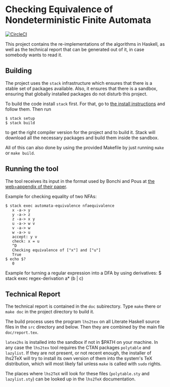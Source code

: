Checking Equivalence of Nondeterministic Finite Automata
========================================================

[![CircleCI](https://circleci.com/gh/koflerdavid/nfa-equivalence-code/tree/master.svg?style=svg)](https://circleci.com/gh/koflerdavid/nfa-equivalence-code/tree/master)

This project contains the re-implementations of the algorithms in Haskell, as
well as the technical report that can be generated out of it, in case somebody
wants to read it.

Building
--------

The project uses the `stack` infrastructure which ensures that there is a stable
set of packages available. Also, it ensures that there is a sandbox, ensuring that
globally installed packages do not disturb this project.

To build the code install `stack` first. For that, go to
[the install instructions](http://docs.haskellstack.org/en/stable/README/#how-to-install) and follow them. Then run

    $ stack setup
    $ stack build

to get the right compiler version for the project and to build it. Stack will
download all the necessary packages and build them inside the sandbox.

All of this can also done by using the provided Makefile by just running `make` or `make build`.

Running the tool
----------------

The tool receives its input in the format used by Bonchi and Pous at
[the web=appendix of their paper](https://perso.ens-lyon.fr/damien.pous/hknt/).

Example for checking equality of two NFAs:

    $ stack exec automata-equivalence nfaequivalence
       x -a-> y
       y -a-> z
       z -a-> x y
       u -a-> w v
       v -a-> w
       w -a-> u
       accept: y v
       check: x = u
       ^D
       Checking equivalence of ["x"] and ["u"]
       True
    $ echo $?
       0

Example for turning a regular expression into a DFA by using derivatives:
    $ stack exec regex-derivation
      a* (b | c)
      <LaTeX snippet for DFA table>

Technical Report
----------------

The technical report is contained in the `doc` subirectory. Type `make` there
or `make doc` in the project directory to build it.

The build process uses the program `lhs2tex` on all Literate Haskell
source files in the `src` directory and below. Then they are combined by the
main file `doc/report.tex`.

`latex2hs` is installed into the sandbox if not in $PATH on your machine.
In any case the `lhs2tex` tool requires the CTAN packages `polytable` and `lazylist`.
If they are not present, or not recent enough, the installer of lhs2TeX will
try to install its own version of them into the system's TeX distribution,
which will most likely fail unless `make` is called with `sudo` rights.

The places where `lhs2TeX` will look for these files (`polytable.sty` and
`lazylist.sty`) can be looked up in the `lhs2TeX` documentation.
